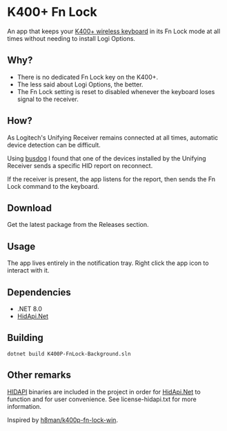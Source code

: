 # K400+ Fn Lock

An app that keeps your [K400+ wireless keyboard](https://www.logitech.com/en-us/products/keyboards/k400-plus-touchpad-keyboard.920-007119.html) in its Fn Lock mode at all times without needing to install Logi Options.

## Why?

- There is no dedicated Fn Lock key on the K400+.
- The less said about Logi Options, the better.
- The Fn Lock setting is reset to disabled whenever the keyboard loses signal to the receiver.

## How?

As Logitech's Unifying Receiver remains connected at all times, automatic device detection can be difficult.

Using [busdog](https://github.com/djpnewton/busdog) I found that one of the devices installed by the Unifying Receiver sends a specific HID report on reconnect. 

If the receiver is present, the app listens for the report, then sends the Fn Lock command to the keyboard.

## Download

Get the latest package from the Releases section.

## Usage

The app lives entirely in the notification tray. Right click the app icon to interact with it.

## Dependencies

 - .NET 8.0 
 - [HidApi.Net](https://github.com/badcel/HidApi.Net)

## Building

    dotnet build K400P-FnLock-Background.sln

## Other remarks

[HIDAPI](https://github.com/libusb/hidapi) binaries are included in the project in order for [HidApi.Net](https://github.com/badcel/HidApi.Net) to function and for user convenience. See license-hidapi.txt for more information.

Inspired by [h8man/k400p-fn-lock-win](https://github.com/h8man/k400p-fn-lock-win).

